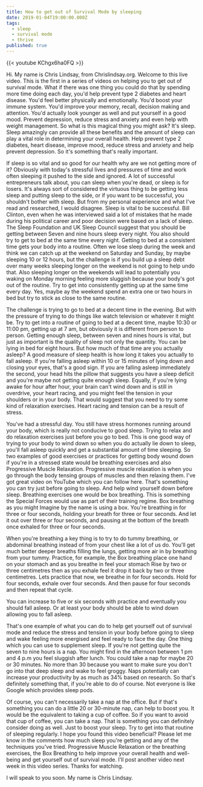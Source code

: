 ```yaml
---
title: How to get out of Survival Mode by sleeping
date: 2019-01-04T19:00:00.000Z
tags:
  - sleep
  - survival mode
  - thrive
published: true
---
```


{{< youtube KChgx6ha0FQ >}}



Hi. My name is Chris Lindsay, from Chrislindsay.org. Welcome to this live video. This is the first in a series of videos on helping you to get out of survival mode. What if there was one thing you could do that by spending more time doing each day, you'd help prevent type 2 diabetes and heart disease.  You'd feel better physically and emotionally. You'd boost your immune system. You'd improve your memory, recall, decision making and attention. You'd actually look younger as well and put yourself in a good mood. Prevent depression, reduce stress and anxiety and even help with weight management. So what is this magical thing you might ask? It's sleep. Sleep amazingly can provide all these benefits and the amount of sleep can play a vital role in determining your overall health. Help prevent type 2 diabetes, heart disease, improve mood, reduce stress and anxiety and help prevent depression. So it's something that's really important.

If sleep is so vital and so good for our health why are we not getting more of it? Obviously with today's stressful lives and pressures of time and work often sleeping it pushed to the side and ignored. A lot of successful entrepreneurs talk about, you can sleep when you're dead, or sleep is for losers. It's always sort of considered the virtuous thing to be getting less sleep and putting sleep to the side, or if you want to be successful, you shouldn't bother with sleep. But from my personal experience and what I've read and researched, I would disagree. Sleep is vital to be successful. Bill Clinton, even when he was interviewed said a lot of mistakes that he made during his political career and poor decision were based on a lack of sleep.  The Sleep Foundation and UK Sleep Council suggest that you should be getting between Seven and nine hours sleep every night. You also should try to get to bed at the same time every night. Getting to bed at a consistent time gets your body into a routine. Often we lose sleep during the week and think we can catch up at the weekend on Saturday and Sunday, by maybe sleeping 10 or 12 hours, but the challenge is if you build up a sleep debt over many weeks sleeping longer on the weekend is not going to help undo that. Also sleeping longer on the weekends will lead to potentially you waking on Monday morning feeling more sluggish because your body's got out of the routine. Try to get into consistently getting up at the same time every day. Yes, maybe ay the weekend spend an extra one or two hours in bed but try to stick as close to the same routine.

The challenge is trying to go to bed at a decent time in the evening. But with the pressure of trying to do things like watch television or whatever it might be. Try to get into a routine of going to bed at a decent time, maybe 10:30 or 11:00 pm, getting up at 7 am, but obviously it is different from person to person. Getting enough sleep, between seven and nines hours is vital, but just as important is the quality of sleep not only the quantity.  You can be lying in bed for eight hours. But how much of that time are you actually asleep? A good measure of sleep health is how long it takes you actually to fall asleep. If you're falling asleep within 10 or 15 minutes of lying down and closing your eyes, that's a good sign. If you are falling asleep immediately the second, your head hits the pillow that suggests you have a sleep deficit and you're maybe not getting quite enough sleep. Equally, if you're lying awake for hour after hour,  your brain can't wind down and is still in overdrive, your heart racing, and you might feel the tension in your shoulders or in your body. That would suggest that you need to try some kind of relaxation exercises. Heart racing and tension can be a result of stress.

You've had a stressful day. You still have stress hormones running around your body, which is really not conducive to good sleep. Trying to relax and do relaxation exercises just before you go to bed. This is one good way of trying to your body to wind down so when you do actually lie down to sleep, you'll fall asleep quickly and get a substantial amount of time sleeping. So two examples of good exercises or practices for getting body wound down if you're in a stressed state would be breathing exercises and also Progressive Muscle Relaxation. Progressive muscle relaxation is when you go through the body tensing groups of muscles and then relaxing them. I've got great video on YouTube which you can follow here. That's something you can try just before going to sleep. And help wind yourself down before sleep. Breathing exercises one would be box breathing. This is something the Special Forces would use as part of their training regime. Box breathing as you might Imagine by the name is using a box. You're breathing in for three or four seconds, holding your breath for three or four seconds. And let it out over three or four seconds, and pausing at the bottom of the breath once exhaled for three or four seconds. 

When you're breathing a key thing is to try to do tummy breathing, or abdominal breathing instead of from your chest like a lot of us do.  You'll get much better deeper breaths filling the lungs, getting more air in by breathing from your tummy. Practice, for example, the Box breathing place one hand on your stomach and as you breathe in feel your stomach Rise by two or three centimetres then as you exhale feel it drop it back by two or three centimetres. Lets practice that now, we breathe in for four seconds.  Hold for four seconds, exhale over four seconds. And then pause for four seconds and then repeat that cycle.

You can increase to five or six seconds with practice and eventually you should fall asleep. Or at least your body should be able to wind down allowing you to fall asleep. 

That's one example of what you can do to help get yourself out of survival mode and reduce the stress and tension in your body before going to sleep and wake feeling more energised and feel ready to face the day. One thing which you can use to supplement sleep. If you're not getting quite the seven to nine hours is a nap. You might find in the afternoon between 1 pm and 4 p.m you feel sluggish after lunch. You could take a nap for maybe 20 or 30 minutes.  No more than 30 because you want to make sure you don't go into that deep sleep and wake to feel groggy. Naps potentially can increase your productivity by as much as 34% based on research. So that's definitely something that, if you're able to do of course. Not everyone is like Google which provides sleep pods.

Of course, you can't necessarily take a nap at the office. But if that's something you can do a little 20 or 30-minute nap, can help to boost you. It would be the equivalent to taking a cup of coffee. So if you want to avoid that cup of coffee,  you can take a nap. That is something you can definitely consider doing as well. Just to boost your sleep. Try to get into that routine of sleeping regularly. I hope you found this video beneficial? Please let me know in the comments how much sleep you're getting and any of the techniques you've tried. Progressive Muscle Relaxation or the breathing exercises, the Box Breathing to help improve your overall health and well-being and get yourself out of survival mode. I'll post another video next week in this video series. Thanks for watching.

I will speak to you soon. My name is Chris Lindsay.
